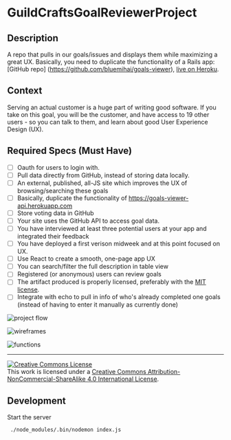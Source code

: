 # GuildCraftsGoalReviewerProject

## Description

A repo that pulls in our goals/issues and displays them while maximizing a great UX.
Basically, you need to duplicate the functionality of a Rails app: [GitHub repo] (https://github.com/bluemihai/goals-viewer), [live on Heroku](https://goals-viewer-api.herokuapp.com/).

## Context

Serving an actual customer is a huge part of writing good software.  If you take on this goal, you will be the customer, and have access to 19 other users - so you can talk to them, and learn about good User Experience Design (UX).

## Required Specs (Must Have)

- [ ] Oauth for users to login with.
- [ ] Pull data directly from GitHub, instead of storing data locally.
- [ ] An external, published, all-JS site which improves the UX of browsing/searching these goals
- [ ] Basically, duplicate the functionality of https://goals-viewer-api.herokuapp.com
- [ ] Store voting data in GitHub
- [ ] Your site uses the GitHub API to access goal data.
- [ ] You have interviewed at least three potential users at your app and integrated their feedback
- [ ] You have deployed a first verison midweek and at this point focused on UX.
- [ ] Use React to create a smooth, one-page app UX
- [ ] You can search/filter the full description in table view
- [ ] Registered (or anonymous) users can review goals
- [ ] The artifact produced is properly licensed, preferably with the [MIT license][mit-license].
- [ ] Integrate with echo to pull in info of who's already completed one goals (instead of having to enter it manually as currently done)

![project flow](https://cloud.githubusercontent.com/assets/18561576/16932874/4eef764a-4cfe-11e6-83fb-d17dcc66d915.JPG)

![wireframes](https://cloud.githubusercontent.com/assets/18561576/16932893/75b7d826-4cfe-11e6-8f1c-616d126a7b36.JPG)

![functions](https://cloud.githubusercontent.com/assets/18561576/16932901/86092c52-4cfe-11e6-9710-32a8fc334960.JPG)

---

<!-- LICENSE -->

<a rel="license" href="http://creativecommons.org/licenses/by-nc-sa/4.0/"><img alt="Creative Commons License" style="border-width:0" src="https://i.creativecommons.org/l/by-nc-sa/4.0/80x15.png" /></a>
<br />This work is licensed under a <a rel="license" href="http://creativecommons.org/licenses/by-nc-sa/4.0/">Creative Commons Attribution-NonCommercial-ShareAlike 4.0 International License</a>.

[mit-license]: https://opensource.org/licenses/MIT

## Development

Start the server

```bash
 ./node_modules/.bin/nodemon index.js
 ```
